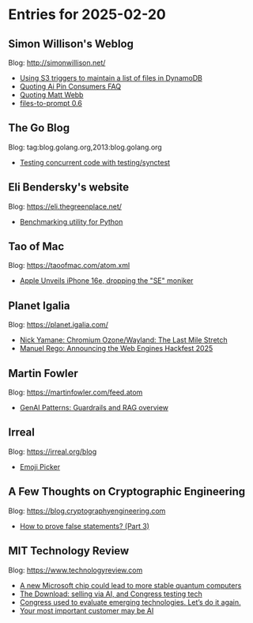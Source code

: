 # Entries for 2025-02-20
## Simon Willison's Weblog 
Blog: http://simonwillison.net/ 

- [Using S3 triggers to maintain a list of files in DynamoDB](https://simonwillison.net/2025/Feb/19/s3-triggers/#atom-everything)
- [Quoting Ai Pin Consumers FAQ](https://simonwillison.net/2025/Feb/19/ai-pin/#atom-everything)
- [Quoting Matt Webb](https://simonwillison.net/2025/Feb/19/matt-webb/#atom-everything)
- [files-to-prompt 0.6](https://simonwillison.net/2025/Feb/19/files-to-prompt/#atom-everything)
## The Go Blog 
Blog: tag:blog.golang.org,2013:blog.golang.org 

- [Testing concurrent code with testing/synctest](https://go.dev/blog/synctest)
## Eli Bendersky's website 
Blog: https://eli.thegreenplace.net/ 

- [Benchmarking utility for Python](https://eli.thegreenplace.net/2025/benchmarking-utility-for-python/)
## Tao of Mac 
Blog: https://taoofmac.com/atom.xml 

- [Apple Unveils iPhone 16e, dropping the "SE" moniker](https://taoofmac.com/space/links/2015/02/19/1800)
## Planet Igalia 
Blog: https://planet.igalia.com/ 

- [Nick Yamane: Chromium Ozone/Wayland: The Last Mile Stretch](http://nickdiego.dev/blog/chromium-ozone-wayland-the-last-mile-stretch/)
- [Manuel Rego: Announcing the Web Engines Hackfest 2025](https://blogs.igalia.com/mrego/announcing-the-web-engines-hackfest-2025/)
## Martin Fowler 
Blog: https://martinfowler.com/feed.atom 

- [GenAI Patterns: Guardrails and RAG overview](https://martinfowler.com/articles/gen-ai-patterns/#guardrails)
## Irreal 
Blog: https://irreal.org/blog 

- [Emoji Picker](https://irreal.org/blog/?p=12796)
## A Few Thoughts on Cryptographic Engineering 
Blog: https://blog.cryptographyengineering.com 

- [How to prove false statements? (Part 3)](https://blog.cryptographyengineering.com/2025/02/19/how-to-prove-false-statements-part-3/)
## MIT Technology Review 
Blog: https://www.technologyreview.com 

- [A new Microsoft chip could lead to more stable quantum computers](https://www.technologyreview.com/2025/02/19/1112072/a-new-microsoft-chip-could-lead-to-more-stable-quantum-computers/)
- [The Download: selling via AI, and Congress testing tech](https://www.technologyreview.com/2025/02/19/1112080/the-download-selling-via-ai-congress-testing-tech/)
- [Congress used to evaluate emerging technologies. Let’s do it again.](https://www.technologyreview.com/2025/02/19/1111573/congress-office-technology-assessment-emerging-innovation/)
- [Your most important customer may be AI](https://www.technologyreview.com/2025/02/19/1112076/your-most-important-customer-may-be-ai/)